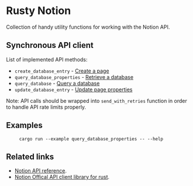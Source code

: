 # Rusty Notion

Collection of handy utility functions for working with the Notion API.

## Synchronous API client

List of implemented API methods:

* `create_database_entry` - [Create a page](https://developers.notion.com/reference/post-page)
* `query_database_properties` - [Retrieve a database](https://developers.notion.com/reference/retrieve-a-database)
* `query_database` - [Query a database](https://developers.notion.com/reference/post-database-query)
* `update_database_entry` - [Update page properties](https://developers.notion.com/reference/patch-page)

Note: API calls should be wrapped into `send_with_retries` function in order to handle API rate limits properly.

## Examples

```
     cargo run --example query_database_properties -- --help
```

## Related links

* [Notion API reference](https://developers.notion.com/reference).
* [Notion Offical API client library for rust](https://github.com/jakeswenson/notion).
